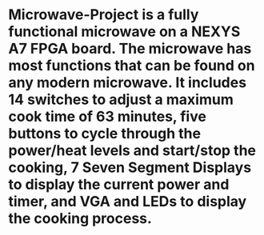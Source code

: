 # Microwave-Project is a fully functional microwave on a NEXYS A7 FPGA board. The microwave has most functions that can be found on any modern microwave. It includes 14 switches to adjust a maximum cook time of 63 minutes, five buttons to cycle through the power/heat levels and start/stop the cooking, 7 Seven Segment Displays to display the current power and timer, and VGA and LEDs to display the cooking process.
